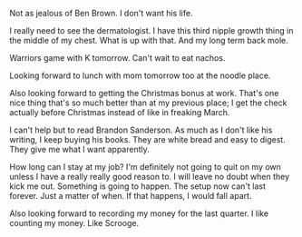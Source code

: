 Not as jealous of Ben Brown. I don't want his life.

I really need to see the dermatologist. I have this third nipple growth thing in the middle of my chest. What is up with that. And my long term back mole.

Warriors game with K tomorrow. Can't wait to eat nachos.

Looking forward to lunch with mom tomorrow too at the noodle place.

Also looking forward to getting the Christmas bonus at work. That's one nice thing that's so much better than at my previous place; I get the check actually before Christmas instead of like in freaking March.

I can't help but to read Brandon Sanderson. As much as I don't like his writing, I keep buying his books. They are white bread and easy to digest. They give me what I want apparently.

How long can I stay at my job? I'm definitely not going to quit on my own unless I have a really really good reason to. I will leave no doubt when they kick me out. Something is going to happen. The setup now can't last forever. Just a matter of when. If that happens, I would fall apart.

Also looking forward to recording my money for the last quarter. I like counting my money. Like Scrooge.
